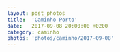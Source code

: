 ```yaml
---
layout: post_photos
title:  'Caminho Porto'
date:   2017-09-08 20:00:00 +0200
category: caminho
photos: 'photos/caminho/2017-09-08'
---
```


